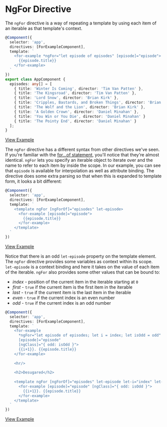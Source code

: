# NgFor Directive

The `ngFor` directive is a way of repeating a template by using each item of an iterable as that template's context.

```typescript
@Component({
  selector: 'app',
  directives: [ForExampleComponent],
  template: `
    <for-example *ngFor="let episode of episodes" [episode]="episode">
      {{episode.title}}
    </for-example>
  `
})
export class AppComponent {
  episodes: any[] = [
    { title: 'Winter Is Coming', director: 'Tim Van Patten' },
    { title: 'The Kingsroad', director: 'Tim Van Patten' },
    { title: 'Lord Snow', director: 'Brian Kirk' },
    { title: 'Cripples, Bastards, and Broken Things', director: 'Brian Kirk' },
    { title: 'The Wolf and the Lion', director: 'Brian Kirk' },
    { title: 'A Golden Crown', director: 'Daniel Minahan' },
    { title: 'You Win or You Die', director: 'Daniel Minahan' }
    { title: 'The Pointy End', director: 'Daniel Minahan' }
  ];
}
```
[View Example](https://plnkr.co/edit/E2Q8Xi6LATpWcXk6bAUQ?p=preview)

The `ngFor` directive has a different syntax from other directives we've seen. If you're familiar with the [for...of statement](https://developer.mozilla.org/en-US/docs/Web/JavaScript/Reference/Statements/for...of), you'll notice that they're almost identical. `ngFor` lets you specify an iterable object to iterate over and the name to refer to each item by inside the scope. In our example, you can see that `episode` is available for interpolation as well as attribute binding. The directive does some extra parsing so that when this is expanded to template form, it looks a bit different:


```typescript
@Component({
  selector: 'app',
  directives: [ForExampleComponent],
  template: `
    <template ngFor [ngForOf]="episodes" let-episode>
      <for-example [episode]="episode">
        {{episode.title}}
      </for-example>
    </template>
  `
})
```
[View Example](https://plnkr.co/edit/E2Q8Xi6LATpWcXk6bAUQ?p=preview)

Notice that there is an odd `let-episode` property on the template element. The `ngFor` directive provides some variables as context within its scope. `let-episode` is a context binding and here it takes on the value of each item of the iterable. `ngFor` also provides some other values that can be bound to:

- _index_ - position of the current item in the iterable starting at `0` 
- _first_ - `true` if the current item is the first item in the iterable
- _last_ - `true` if the current item is the last item in the iterable
- _even_ - `true` if the current index is an even number
- _odd_ - `true` if the current index is an odd number


```typescript
@Component({
  selector: 'app',
  directives: [ForExampleComponent],
  template: `
    <for-example 
      *ngFor="let episode of episodes; let i = index; let isOdd = odd"
      [episode]="episode"
      [ngClass]="{ odd: isOdd }">
      {{i+1}}. {{episode.title}}
    </for-example>
        
    <hr/>
    
    <h2>Desugared</h2>
    
    <template ngFor [ngForOf]="episodes" let-episode let-i="index" let-isOdd="odd">
      <for-example [episode]="episode" [ngClass]="{ odd: isOdd }">
        {{i+1}}. {{episode.title}}
      </for-example>
    </template>
  `
})
```
[View Example](https://plnkr.co/edit/GaxhVSjfY8UmHm4T3PNg?p=preview)